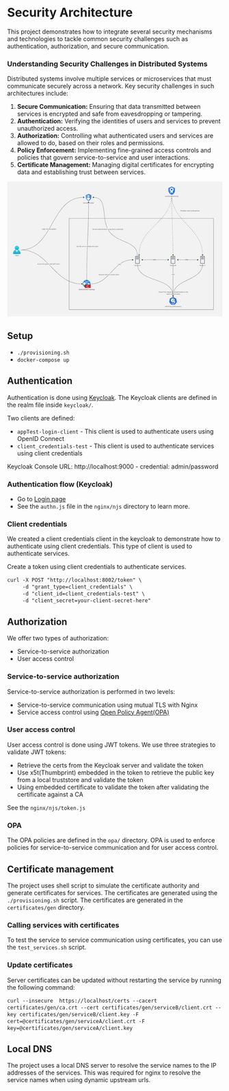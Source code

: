 # Security Architecture
This project demonstrates how to integrate several security mechanisms and technologies to tackle common security challenges such as authentication, authorization, and secure communication.


### Understanding Security Challenges in Distributed Systems

Distributed systems involve multiple services or microservices that must communicate securely across a network. Key security challenges in such architectures include:

1. **Secure Communication:** Ensuring that data transmitted between services is encrypted and safe from eavesdropping or tampering.
2. **Authentication:** Verifying the identities of users and services to prevent unauthorized access.
3. **Authorization:** Controlling what authenticated users and services are allowed to do, based on their roles and permissions.
4. **Policy Enforcement:** Implementing fine-grained access controls and policies that govern service-to-service and user interactions.
5. **Certificate Management:** Managing digital certificates for encrypting data and establishing trust between services.


<img src="./arch.jpg">

## Setup
- `./provisioning.sh`
- `docker-compose up`


## Authentication
Authentication is done using [Keycloak](https://www.keycloak.org/). The Keycloak clients are defined in the realm file inside `keycloak/`. 

Two clients are defined:
- `appTest-login-client` - This client is used to authenticate users using OpenID Connect
- `client_credentials-test` - This client is used to authenticate services using client credentials

Keycloak Console URL: http://localhost:9000 - credential: admin/password

### Authentication flow (Keycloak)
- Go to [Login page](http://127.0.0.1:9000/realms/tenantA/protocol/openid-connect/auth?scope=openid&response_type=code&client_id=appTest-login-client&redirect_uri=http://localhost:8002/auth_redirect&client_secret=vCjAY0XKadXE3n4xFUb7MGDvVJ1iVVPY&application-type=web_app)
- See the `authn.js` file in the `nginx/njs` directory to learn more.


### Client credentials
We created a client credentials client in the keycloak to demonstrate how to authenticate using client credentials.
This type of client is used to authenticate services.

Create a token using client credentials to authenticate services.
```
curl -X POST "http://localhost:8002/token" \
     -d "grant_type=client_credentials" \
     -d "client_id=client_credentials-test" \
     -d "client_secret=your-client-secret-here"
```

## Authorization
We offer two types of authorization:
- Service-to-service authorization
- User access control

### Service-to-service authorization
Service-to-service authorization is performed in two levels:
- Service-to-service communication using mutual TLS with Nginx
- Service access control using [Open Policy Agent(OPA)](https://www.openpolicyagent.org/)

### User access control
User access control is done using JWT tokens.
We use three strategies to validate JWT tokens:
- Retrieve the certs from the Keycloak server and validate the token
- Use x5t(Thumbprint) embedded in the token to retrieve the public key from a local truststore and validate the token
- Using embedded certificate to validate the token after validating the certificate against a CA

See the `nginx/njs/token.js`

### OPA
The OPA policies are defined in the `opa/` directory.
OPA is used to enforce policies for service-to-service communication and for user access control.

## Certificate management
The project uses shell script to simulate the certificate authority and generate certificates for services.
The certificates are generated using the `./provisioning.sh` script. The certificates are generated in the `certificates/gen` directory.

### Calling services with certificates
To test the service to service communication using certificates, you can use the `test_services.sh` script.


### Update certificates
Server certificates can be updated without restarting the service by running the following command:
```
curl --insecure  https://localhost/certs --cacert certificates/gen/ca.crt --cert certificates/gen/serviceB/client.crt --key certificates/gen/serviceB/client.key -F cert=@certificates/gen/serviceA/client.crt -F key=@certificates/gen/serviceA/client.key
```

## Local DNS
The project uses a local DNS server to resolve the service names to the IP addresses of the services. 
This was required for nginx to resolve the service names when using dynamic upstream urls. 